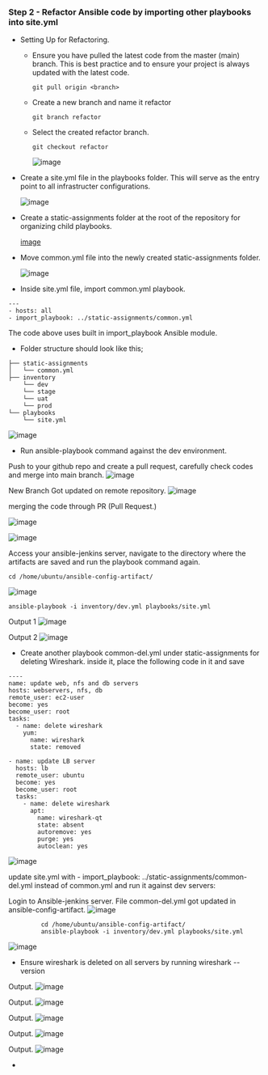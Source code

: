 ### Step 2 - Refactor Ansible code by importing other playbooks into site.yml

- Setting Up for Refactoring.
    - Ensure you have pulled the latest code from the master (main) branch. This is best practice and to ensure your project is always updated with the latest code.
      ```
      git pull origin <branch>
      ```
    - Create a new branch and name it refactor
      ```
      git branch refactor
      ```
    - Select the created refactor branch.
      ```
      git checkout refactor
      ```
      ![image](https://github.com/user-attachments/assets/b24f78e2-90d8-4e9a-8fa9-abcb89fd9876)

-  Create a site.yml file in the playbooks folder. This will serve as the entry point to all infrastructer configurations.

   ![image](https://github.com/user-attachments/assets/a1166aad-6d94-494b-9c82-0f449a3e9bc1)

-  Create a static-assignments folder at the root of the repository for organizing child playbooks.

   [image](https://github.com/user-attachments/assets/47181ade-244f-437e-b989-999f4ee2d8e0)

-  Move common.yml file into the newly created static-assignments folder.

   ![image](https://github.com/user-attachments/assets/57f093e9-0c5b-4d0b-9c9c-72912dbd2b2a)

-  Inside site.yml file, import common.yml playbook.

  ```
  ---
  - hosts: all
  - import_playbook: ../static-assignments/common.yml
 
  ```
  The code above uses built in import_playbook Ansible module.
  
-  Folder structure should look like this;
```
├── static-assignments
│   └── common.yml
├── inventory
    └── dev
    └── stage
    └── uat
    └── prod
└── playbooks
    └── site.yml
```
![image](https://github.com/user-attachments/assets/8795675b-8959-4088-8e3d-aad1ee9d914a)

-  Run ansible-playbook command against the dev environment.

Push to your github repo and create a pull request, carefully check codes and merge into main branch.
![image](https://github.com/user-attachments/assets/338fe370-5236-491d-bc7e-aa157b37e674)

New Branch Got updated on remote repository.
![image](https://github.com/user-attachments/assets/3dfe22c6-e2ec-4fe7-ae02-bcdb2f1cc47c)

merging the code through PR (Pull Request.)

![image](https://github.com/user-attachments/assets/df6739fa-433d-4f36-ab5e-530cbb5a3b87)

![image](https://github.com/user-attachments/assets/2f4428d2-d202-4b59-87f0-548c939104de)

Access your ansible-jenkins server, navigate to the directory where the artifacts are saved and run the playbook command again.

````
cd /home/ubuntu/ansible-config-artifact/
````
![image](https://github.com/user-attachments/assets/ff42958d-0803-44b9-b9f7-926cde28487a)

```
ansible-playbook -i inventory/dev.yml playbooks/site.yml
```
Output 1
![image](https://github.com/user-attachments/assets/cda16005-9ad5-41a9-aa84-00ead41a5fb1)

Output 2
![image](https://github.com/user-attachments/assets/a39a98c0-cc27-4996-8c10-e679cb9424b4)


-  Create another playbook common-del.yml under static-assignments for deleting Wireshark. inside it, place the following code in it and save

```
---- 
name: update web, nfs and db servers
hosts: webservers, nfs, db
remote_user: ec2-user
become: yes
become_user: root
tasks:
  - name: delete wireshark
    yum:
      name: wireshark
      state: removed

- name: update LB server
  hosts: lb
  remote_user: ubuntu
  become: yes
  become_user: root
  tasks:
    - name: delete wireshark
      apt:
        name: wireshark-qt
        state: absent
        autoremove: yes
        purge: yes
        autoclean: yes
```
![image](https://github.com/user-attachments/assets/885c052b-2f6c-4939-bc2e-efbcbb46ba29)

update site.yml with - import_playbook: ../static-assignments/common-del.yml instead of common.yml and run it against dev servers:

Login to Ansible-jenkins server. File common-del.yml got updated in ansible-config-artifact.
![image](https://github.com/user-attachments/assets/da16bf43-34cc-4435-9a88-a3ebbfecfbdd)

```
         cd /home/ubuntu/ansible-config-artifact/
         ansible-playbook -i inventory/dev.yml playbooks/site.yml
```
![image](https://github.com/user-attachments/assets/75c960d6-8900-4adf-a127-b8e293f4d3fc)

- Ensure wireshark is deleted on all servers by running wireshark --version

Output.
![image](https://github.com/user-attachments/assets/109a112f-dd8b-49a3-91bd-3aacc259e7e1)

Output.
![image](https://github.com/user-attachments/assets/755061aa-3cab-4b93-90cb-2808a7ab5843)

Output.
![image](https://github.com/user-attachments/assets/743da5db-e8f9-4e84-9d43-dada06e9607e)

Output.
![image](https://github.com/user-attachments/assets/def71fc4-dbb0-4de0-b703-b332d443811c)

Output.
![image](https://github.com/user-attachments/assets/bbe85f45-5b13-4dc6-ae94-5b455ac8e728)


- 


